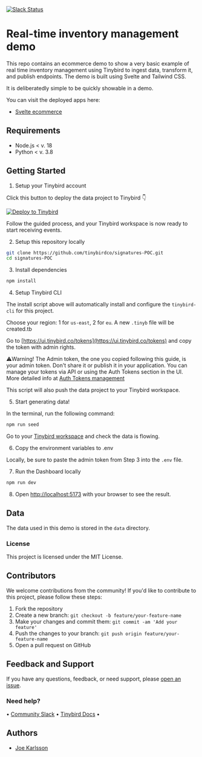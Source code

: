 <p>
  <a href="https://www.tinybird.co/join-our-slack-community"><img alt="Slack Status" src="https://img.shields.io/badge/slack-chat-1FCC83?style=flat&logo=slack"></a>
</p>

# Real-time inventory management demo

This repo contains an ecommerce demo to show a very basic example of real time inventory management using Tinybird to ingest data, transform it, and publish endpoints. The demo is built using Svelte and Tailwind CSS.

It is deliberatedly simple to be quickly showable in a demo.

You can visit the deployed apps here:

- [Svelte ecommerce](https://ecommerce-svelte-rho.vercel.app/)

## Requirements

- Node.js < v. 18
- Python < v. 3.8

## Getting Started

1. Setup your Tinybird account

Click this button to deploy the data project to Tinybird 👇

[![Deploy to Tinybird](https://cdn.tinybird.co/button)](https://ui.tinybird.co/workspaces/new?name=signatures_poc)

Follow the guided process, and your Tinybird workspace is now ready to start receiving events.

2. Setup this repository locally

```bash
git clone https://github.com/tinybirdco/signatures-POC.git
cd signatures-POC
```

3. Install dependencies

```bash
npm install
```

4. Setup Tinybird CLI

The install script above will automatically install and configure the `tinybird-cli` for this project.

Choose your region: 1 for `us-east`, 2 for `eu`. A new `.tinyb` file will be created.tb

Go to [https://ui.tinybird.co/tokens](https://ui.tinybird.co/tokens) and copy the token with admin rights.

⚠️Warning! The Admin token, the one you copied following this guide, is your admin token. Don't share it or publish it in your application. You can manage your tokens via API or using the Auth Tokens section in the UI. More detailed info at [Auth Tokens management](https://www.tinybird.co/docs/api-reference/token-api.html)

This script will also push the data project to your Tinybird workspace.

5. Start generating data!

In the terminal, run the following command:

```bash
npm run seed
```

Go to your [Tinybird workspace](https://ui.tinybird.co) and check the data is flowing.

6. Copy the environment variables to .env

Locally, be sure to paste the admin token from Step 3 into the `.env` file.

7. Run the Dashboard locally

```bash
npm run dev
```

8. Open [http://localhost:5173](http://localhost:5173) with your browser to see the result.

## Data

The data used in this demo is stored in the `data` directory.

### License

This project is licensed under the MIT License.

## Contributors

We welcome contributions from the community! If you'd like to contribute to this project, please follow these steps:

1. Fork the repository
2. Create a new branch: `git checkout -b feature/your-feature-name`
3. Make your changes and commit them: `git commit -am 'Add your feature'`
4. Push the changes to your branch: `git push origin feature/your-feature-name`
5. Open a pull request on GitHub

## Feedback and Support

If you have any questions, feedback, or need support, please [open an issue](https://github.com/tinybirdco/real-time-inventory-management-system/issues/new).

### Need help?

&bull; [Community Slack](https://www.tinybird.co/join-our-slack-community) &bull; [Tinybird Docs](https://docs.tinybird.co/) &bull;

## Authors

- [Joe Karlsson](https://github.com/joekarlsson)

